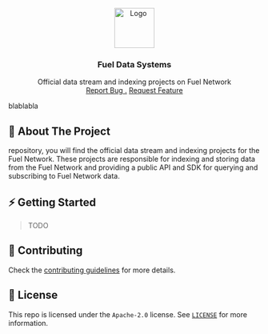 <br/>
<div align="center">
<a href="https://github.com/pedronauck/rust-test">
<img src="https://global.discourse-cdn.com/business6/uploads/fuel/original/2X/5/57d5a345cc15a64b636e0d56e042857f8a0e80b1.png" alt="Logo" width="80" height="80">
</a>
<h3 align="center">Fuel Data Systems</h3>
<p align="center">
Official data stream and indexing projects on Fuel Network
<br/>
<a href="https://github.com/pedronauck/rust-test/issues/new?labels=bug&template=bug-report---.md">Report Bug .</a>
<a href="https://github.com/pedronauck/rust-test/issues/new?labels=enhancement&template=feature-request---.md">Request Feature</a>
</p>
</div>

blablabla

## 📝 About The Project

repository, you will find the official data stream and indexing
projects for the Fuel Network. These projects are responsible for indexing and
storing data from the Fuel Network and providing a public API and SDK for querying
and subscribing to Fuel Network data.

## ⚡ Getting Started

> TODO

## 💪 Contributing

Check the [contributing guidelines](CONTRIBUTING.md) for more details.

## 📜 License

This repo is licensed under the `Apache-2.0` license. See [`LICENSE`](./LICENSE) for more information.
